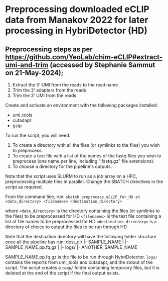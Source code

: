 # Preprocessing downloaded eCLIP data from Manakov 2022 for later processing in HybriDetector (HD)

## Preprocessing steps as per https://github.com/YeoLab/chim-eCLIP#extract-umi-and-trim (accessed by Stephanie Sammut on 21-May-2024);
1. Extract the 5' UMI from the reads to the read name
2. Trim the 3' adapters from the reads
3. Trim the 3' UMI from the reads

Create and activate an environment with the following packages installed: 
- umi_tools
- cutadapt
- gzip

To run the script, you will need:
1. To create a directory with all the files (or symlinks to the files) you wish to preprocess. 
2. To create a text file with a list of the names of the fastq files you wish to preprocess (one name per line, including ".fastq.gz" file extensions). 
3. To choose a directory for the pipeline's outputs. 

Note that the script uses SLURM to run as a job array on a HPC, preprocessing multiple files in parallel. 
Change the SBATCH directives in the script as required. 

From the command line, run:
`sbatch preprocess_eCLIP_for_HD.sh <data_directory> <filenames> <destination_directory>`

where 
`<data_directory>` is the directory containing the files (or symlinks to the files) to be preprocessed for HD 
`<filenames>` is the text file containing a list of file names to be preprocessed for HD 
`<destination_directory>` is a directory of choice to output the files to be run through HD 

Note that the destination directory will have the following folder structure once all the pipeline has run:
dest_dir
    |- SAMPLE_NAME
    |   |- SAMPLE_NAME.pp.fq.gz
    |   |- logs/
    |- ANOTHER_SAMPLE_NAME

SAMPLE_NAME.pp.fq.gz is the file to be run through HybriDetector. `logs/` contains the reports from umi_tools and cutadapt, and the stdout of the script. The script creates a `temp/` folder containing temporary files, but it is deleted at the end of the script if the final output exists. 